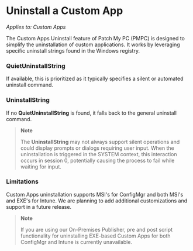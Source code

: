 # Uninstall a Custom App

_Applies to: Custom Apps_

The Custom Apps Uninstall feature of Patch My PC (PMPC) is designed to simplify the uninstallation of custom applications. It works by leveraging specific uninstall strings found in the Windows registry.

### QuietUninstallString

If available, this is prioritized as it typically specifies a silent or automated uninstall command.

### UninstallString

If no **QuietUninstallString** is found, it falls back to the general uninstall command.

> **Note**
>
> The **UninstallString** may not always support silent operations and could display prompts or dialogs requiring user input. When the uninstallation is triggered in the SYSTEM context, this interaction occurs in session 0, potentially causing the process to fail while waiting for input.

### **Limitations**

Custom Apps uninstallation supports MSI's for ConfigMgr and both MSI's and EXE's for Intune. We are planning to add additional customizations and support in a future release.

> **Note**
>
> If you are using our On-Premises Publisher, pre and post script functionality for uninstalling EXE-based Custom Apps for both ConfigMgr and Intune is currently unavailable.
